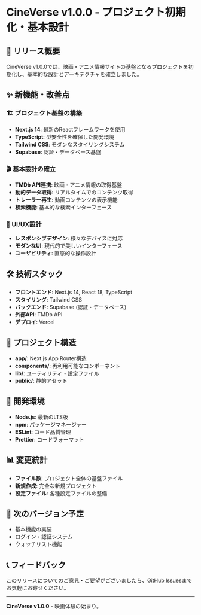 # CineVerse v1.0.0 - プロジェクト初期化・基本設計

## 🎉 リリース概要

CineVerse v1.0.0では、映画・アニメ情報サイトの基盤となるプロジェクトを初期化し、基本的な設計とアーキテクチャを確立しました。

## ✨ 新機能・改善点

### 🏗️ プロジェクト基盤の構築
- **Next.js 14**: 最新のReactフレームワークを使用
- **TypeScript**: 型安全性を確保した開発環境
- **Tailwind CSS**: モダンなスタイリングシステム
- **Supabase**: 認証・データベース基盤

### 🎬 基本設計の確立
- **TMDb API連携**: 映画・アニメ情報の取得基盤
- **動的データ取得**: リアルタイムでのコンテンツ取得
- **トレーラー再生**: 動画コンテンツの表示機能
- **検索機能**: 基本的な検索インターフェース

### 🎨 UI/UX設計
- **レスポンシブデザイン**: 様々なデバイスに対応
- **モダンなUI**: 現代的で美しいインターフェース
- **ユーザビリティ**: 直感的な操作設計

## 🛠️ 技術スタック
- **フロントエンド**: Next.js 14, React 18, TypeScript
- **スタイリング**: Tailwind CSS
- **バックエンド**: Supabase (認証・データベース)
- **外部API**: TMDb API
- **デプロイ**: Vercel

## 📝 プロジェクト構造
- **app/**: Next.js App Router構造
- **components/**: 再利用可能なコンポーネント
- **lib/**: ユーティリティ・設定ファイル
- **public/**: 静的アセット

## 🔧 開発環境
- **Node.js**: 最新のLTS版
- **npm**: パッケージマネージャー
- **ESLint**: コード品質管理
- **Prettier**: コードフォーマット

## 📊 変更統計
- **ファイル数**: プロジェクト全体の基盤ファイル
- **新規作成**: 完全な新規プロジェクト
- **設定ファイル**: 各種設定ファイルの整備

## 🚀 次のバージョン予定
- 基本機能の実装
- ログイン・認証システム
- ウォッチリスト機能

## 📞 フィードバック
このリリースについてのご意見・ご要望がございましたら、[GitHub Issues](https://github.com/xxnaokixx-zzz/CineVerse/issues)までお気軽にお寄せください。

---

**CineVerse v1.0.0** - 映画体験の始まり。 